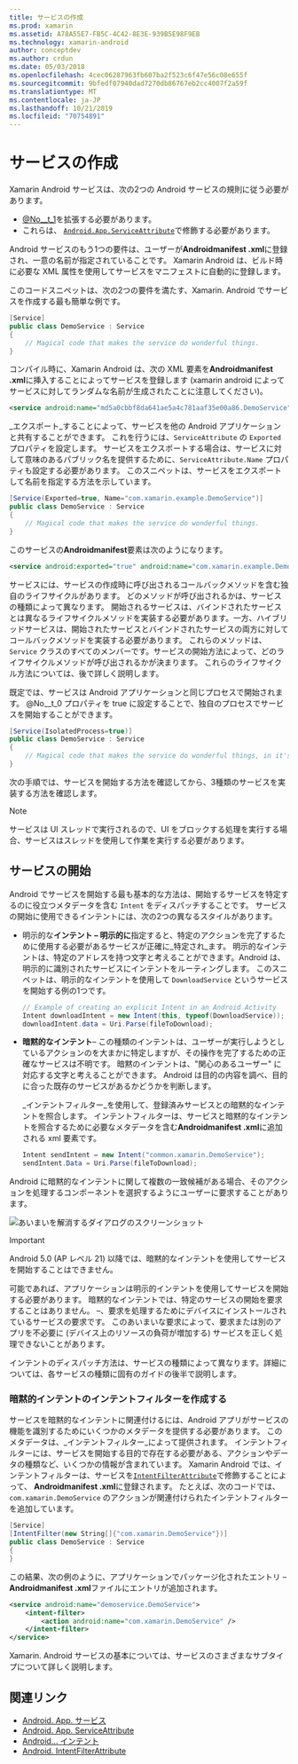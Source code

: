 ```yaml
---
title: サービスの作成
ms.prod: xamarin
ms.assetid: A78A55E7-FB5C-4C42-8E3E-939B5E98F9EB
ms.technology: xamarin-android
author: conceptdev
ms.author: crdun
ms.date: 05/03/2018
ms.openlocfilehash: 4cec06287963fb607ba2f523c6f47e56c08e655f
ms.sourcegitcommit: 9bfedf07940dad7270db86767eb2cc4007f2a59f
ms.translationtype: MT
ms.contentlocale: ja-JP
ms.lasthandoff: 10/21/2019
ms.locfileid: "70754891"
---
```

# <a name="creating-a-service"></a>サービスの作成

Xamarin Android サービスは、次の2つの Android サービスの規則に従う必要があります。

- [@No__t_1](xref:Android.App.Service)を拡張する必要があります。
- これらは、 [`Android.App.ServiceAttribute`](xref:Android.App.ServiceAttribute)で修飾する必要があります。

Android サービスのもう1つの要件は、ユーザーが**Androidmanifest .xml**に登録され、一意の名前が指定されていることです。 Xamarin Android は、ビルド時に必要な XML 属性を使用してサービスをマニフェストに自動的に登録します。

このコードスニペットは、次の2つの要件を満たす、Xamarin. Android でサービスを作成する最も簡単な例です。  

```csharp
[Service]
public class DemoService : Service
{
    // Magical code that makes the service do wonderful things.
}
```

コンパイル時に、Xamarin Android は、次の XML 要素を**Androidmanifest .xml**に挿入することによってサービスを登録します (xamarin android によってサービスに対してランダムな名前が生成されたことに注意してください)。

```xml
<service android:name="md5a0cbbf8da641ae5a4c781aaf35e00a86.DemoService" />
```

_エクスポート_することによって、サービスを他の Android アプリケーションと共有することができます。 これを行うには、`ServiceAttribute` の `Exported` プロパティを設定します。 サービスをエクスポートする場合は、サービスに対して意味のあるパブリック名を提供するために、`ServiceAttribute.Name` プロパティも設定する必要があります。 このスニペットは、サービスをエクスポートして名前を指定する方法を示しています。

```csharp
[Service(Exported=true, Name="com.xamarin.example.DemoService")]
public class DemoService : Service
{
    // Magical code that makes the service do wonderful things.
}
```

このサービスの**Androidmanifest**要素は次のようになります。

```xml
<service android:exported="true" android:name="com.xamarin.example.DemoService" />
```

サービスには、サービスの作成時に呼び出されるコールバックメソッドを含む独自のライフサイクルがあります。 どのメソッドが呼び出されるかは、サービスの種類によって異なります。 開始されるサービスは、バインドされたサービスとは異なるライフサイクルメソッドを実装する必要があります。一方、ハイブリッドサービスは、開始されたサービスとバインドされたサービスの両方に対してコールバックメソッドを実装する必要があります。 これらのメソッドは、`Service` クラスのすべてのメンバーです。サービスの開始方法によって、どのライフサイクルメソッドが呼び出されるかが決まります。 これらのライフサイクル方法については、後で詳しく説明します。

既定では、サービスは Android アプリケーションと同じプロセスで開始されます。 @No__t_0 プロパティを true に設定することで、独自のプロセスでサービスを開始することができます。

```csharp
[Service(IsolatedProcess=true)]
public class DemoService : Service
{
    // Magical code that makes the service do wonderful things, in it's own process!
}
```

次の手順では、サービスを開始する方法を確認してから、3種類のサービスを実装する方法を確認します。

> [!NOTE]
> サービスは UI スレッドで実行されるので、UI をブロックする処理を実行する場合、サービスはスレッドを使用して作業を実行する必要があります。

## <a name="starting-a-service"></a>サービスの開始

Android でサービスを開始する最も基本的な方法は、開始するサービスを特定するのに役立つメタデータを含む `Intent` をディスパッチすることです。 サービスの開始に使用できるインテントには、次の2つの異なるスタイルがあります。

- 明示的な**インテント &ndash; 明示的に**指定すると、特定のアクションを完了するために使用する必要があるサービスが正確に_特定され_ます。 明示的なインテントは、特定のアドレスを持つ文字と考えることができます。Android は、明示的に識別されたサービスにインテントをルーティングします。 このスニペットは、明示的なインテントを使用して `DownloadService` というサービスを開始する例の1つです。

    ```csharp
    // Example of creating an explicit Intent in an Android Activity
    Intent downloadIntent = new Intent(this, typeof(DownloadService));
    downloadIntent.data = Uri.Parse(fileToDownload);
    ```

- **暗黙的なインテント**&ndash; この種類のインテントは、ユーザーが実行しようとしているアクションのを大まかに特定しますが、その操作を完了するための正確なサービスは不明です。 暗黙のインテントは、"関心のあるユーザー" に対応する文字と考えることができます。
    Android は目的の内容を調べ、目的に合った既存のサービスがあるかどうかを判断します。

    _インテントフィルター_を使用して、登録済みサービスとの暗黙的なインテントを照合します。 インテントフィルターは、サービスと暗黙的なインテントを照合するために必要なメタデータを含む**Androidmanifest .xml**に追加される xml 要素です。

    ```csharp
    Intent sendIntent = new Intent("common.xamarin.DemoService");
    sendIntent.Data = Uri.Parse(fileToDownload);
    ```

Android に暗黙的なインテントに関して複数の一致候補がある場合、そのアクションを処理するコンポーネントを選択するようにユーザーに要求することがあります。

![あいまいを解消するダイアログのスクリーンショット](images/creating-a-service-01.png "あいまいを解消するダイアログのスクリーンショット")

> [!IMPORTANT]
> Android 5.0 (AP レベル 21) 以降では、暗黙的なインテントを使用してサービスを開始することはできません。

可能であれば、アプリケーションは明示的インテントを使用してサービスを開始する必要があります。 暗黙的なインテントでは、特定のサービスの開始を要求することはありません。 &ndash;、要求を処理するためにデバイスにインストールされているサービスの要求です。 このあいまいな要求によって、要求または別のアプリを不必要に (デバイス上のリソースの負荷が増加する) サービスを正しく処理できないことがあります。

インテントのディスパッチ方法は、サービスの種類によって異なります。詳細については、各サービスの種類に固有のガイドの後半で説明します。

### <a name="creating-an-intent-filter-for-implicit-intents"></a>暗黙的インテントのインテントフィルターを作成する

サービスを暗黙的なインテントに関連付けるには、Android アプリがサービスの機能を識別するためにいくつかのメタデータを提供する必要があります。 このメタデータは、_インテントフィルター_によって提供されます。 インテントフィルターには、サービスを開始する目的で存在する必要がある、アクションやデータの種類など、いくつかの情報が含まれています。 Xamarin Android では、インテントフィルターは、サービスを[`IntentFilterAttribute`](xref:Android.App.IntentFilterAttribute)で修飾することによって、 **Androidmanifest .xml**に登録されます。 たとえば、次のコードでは、`com.xamarin.DemoService` のアクションが関連付けられたインテントフィルターを追加しています。

```csharp
[Service]
[IntentFilter(new String[]{"com.xamarin.DemoService"})]
public class DemoService : Service
{
}
```

この結果、次の例のように、アプリケーションでパッケージ化されたエントリ &ndash; **Androidmanifest .xml**ファイルにエントリが追加されます。

```xml
<service android:name="demoservice.DemoService">
    <intent-filter>
        <action android:name="com.xamarin.DemoService" />
    </intent-filter>
</service>
```

Xamarin. Android サービスの基本については、サービスのさまざまなサブタイプについて詳しく説明します。

## <a name="related-links"></a>関連リンク

- [Android. App. サービス](xref:Android.App.Service)
- [Android. App. ServiceAttribute](xref:Android.App.ServiceAttribute)
- [Android... インテント](xref:Android.Content.Intent)
- [Android. IntentFilterAttribute](xref:Android.App.IntentFilterAttribute)
